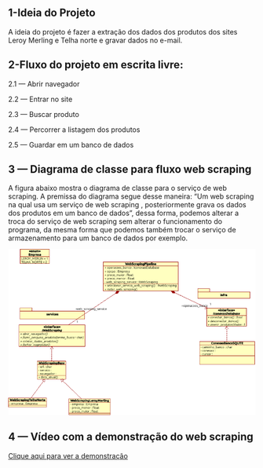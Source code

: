 ## 1-Ideia do Projeto

A ideia do projeto é fazer a extração dos dados dos produtos dos sites Leroy Merling e Telha norte e gravar dados no e-mail.


## 2-Fluxo do projeto em escrita livre:

2.1 — Abrir navegador

2.2 — Entrar no site

2.3 — Buscar produto

2.4 — Percorrer a listagem dos produtos

2.5 — Guardar em um banco de dados

##  3 — Diagrama de classe para fluxo web scraping

A figura abaixo mostra o diagrama de classe para o serviço de web scraping. A premissa do diagrama segue desse maneira: “Um web scraping na qual usa um serviço de web scraping , posteriormente grava os dados dos produtos em um banco de dados”, dessa forma, podemos alterar a troca do serviço de web scraping sem alterar o funcionamento do programa, da mesma forma que podemos também trocar o serviço de armazenamento para um banco de dados por exemplo.

![Exemplo de imagem](https://raw.githubusercontent.com/rodrigorocha1/scrapy_marketplaces_selenium/main/docs/diagrama%20de%20classe.png)


## 4 — Vídeo com a demonstração do web scraping
[Clique aqui para ver a demonstração](https://youtu.be/k5ioY-fKTp0)
